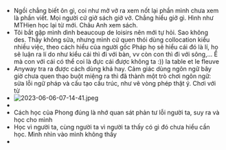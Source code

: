 - Ngồi chẳng biết ôn gì, coi như mở vở ra xem nốt lại phần mình chưa xem là phần viết. Mọi người cứ giở sách giở vở. Chẳng hiểu giở gì. Hình như MTHien học lại từ mới. Châu Anh xem sách.
- Tôi bắt gặp mình dình beaucoup de loisirs nên mới tự hỏi. Sao không des. Thầy không sửa, nhưng mình cứ quen thói dùng collocation kiểu nhiều việc, theo cách hiểu của người gốc Pháp họ sẽ hiểu cái đó là lí, họ sẽ luận ra lí do như kiểu cái thì đi với bàn, vv còn con thì đi với sông,... Ê mà con với cái có thể coi là đực cái được không ta :)) la table et le fleuve
- Anyway tra ra được cách dùng khá hay. Cảm giác dùng ngôn ngữ bây giờ chưa quen thạo buột miệng ra thì đã thành một trò chơi ngôn ngữ: sửa lỗi ngữ pháp và cấu tạo cấu trúc, như vẽ vòng phép thật ý. Chơi với từ
- ![2023-06-06-07-14-41.jpeg](../assets/2023-06-06-07-14-41.jpeg)
-
- Cách học của Phong đúng là nhớ quan sát phản tư lỗi người ta, suy ra và học cho mình
- Học vì người ta, cùng người ta vì người ta thấy có gì đó chưa hiểu cần học. Mình nhìn vào mình không thấy
-
